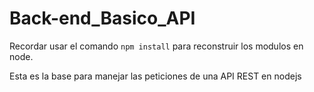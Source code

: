 # Back-end_Basico_API

Recordar usar el comando ``` npm install ``` para reconstruir los modulos en node.

Esta es la base para manejar las peticiones de una API REST en nodejs
